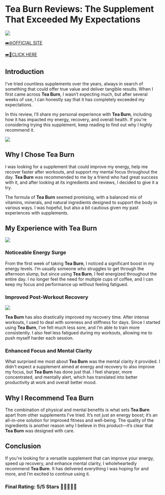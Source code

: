 # **Tea Burn Reviews**: The Supplement That Exceeded My Expectations

[![](https://static.vecteezy.com/system/resources/thumbnails/019/896/014/small/buy-now-gradient-button-with-cart-symbol-buy-now-illustration-png.png)](https://edetoop.top/lander/sugarpreland-1/teabu.html) 

[➡️🌐OFFICIAL SITE](https://edetoop.top/lander/sugarpreland-1/teabu.html) 

[➡️🔗CLICK HERE](https://edetoop.top/lander/sugarpreland-1/teabu.html) 


## Introduction

I’ve tried countless supplements over the years, always in search of something that could offer true value and deliver tangible results. When I first came across **Tea Burn**, I wasn’t expecting much, but after several weeks of use, I can honestly say that it has completely exceeded my expectations.

In this review, I’ll share my personal experience with **Tea Burn**, including how it has impacted my energy, recovery, and overall health. If you're considering trying this supplement, keep reading to find out why I highly recommend it.

[![](https://wallpapers.com/images/hd/red-order-now-button-udg4jcj4arvn8b0n-2.png)](https://edetoop.top/lander/sugarpreland-1/teabu.html)  

## Why I Chose **Tea Burn**

I was looking for a supplement that could improve my energy, help me recover faster after workouts, and support my mental focus throughout the day. **Tea Burn** was recommended to me by a friend who had great success with it, and after looking at its ingredients and reviews, I decided to give it a try.

The formula of **Tea Burn** seemed promising, with a balanced mix of vitamins, minerals, and natural ingredients designed to support the body in various ways. I was hopeful, but also a bit cautious given my past experiences with supplements.

## My Experience with **Tea Burn**

[![](https://static.vecteezy.com/system/resources/thumbnails/019/896/014/small/buy-now-gradient-button-with-cart-symbol-buy-now-illustration-png.png)](https://edetoop.top/lander/sugarpreland-1/teabu.html)

### Noticeable Energy Surge

From the first week of taking **Tea Burn**, I noticed a significant boost in my energy levels. I’m usually someone who struggles to get through the afternoon slump, but since using **Tea Burn**, I feel energized throughout the entire day. I no longer feel the need for multiple cups of coffee, and I can keep my focus and performance up without feeling fatigued.

### Improved Post-Workout Recovery

[![](https://wallpapers.com/images/hd/red-order-now-button-udg4jcj4arvn8b0n-2.png)](https://edetoop.top/lander/sugarpreland-1/teabu.html)  

**Tea Burn** has also drastically improved my recovery time. After intense workouts, I used to deal with soreness and stiffness for days. Since I started using **Tea Burn**, I’ve felt much less sore, and I’m able to train more consistently. I also feel less fatigued during my workouts, allowing me to push myself harder each session.

### Enhanced Focus and Mental Clarity

What surprised me most about **Tea Burn** was the mental clarity it provided. I didn’t expect a supplement aimed at energy and recovery to also improve my focus, but **Tea Burn** has done just that. I feel sharper, more concentrated, and mentally alert, which has translated into better productivity at work and overall better mood.

## Why I Recommend **Tea Burn**

The combination of physical and mental benefits is what sets **Tea Burn** apart from other supplements I’ve tried. It’s not just an energy boost; it’s an all-in-one solution for improved fitness and well-being. The quality of the ingredients is another reason why I believe in this product—it’s clear that **Tea Burn** was designed with care.

## Conclusion

If you're looking for a versatile supplement that can improve your energy, speed up recovery, and enhance mental clarity, I wholeheartedly recommend **Tea Burn**. It has delivered everything I was hoping for and more, and I’m excited to continue using it.

### Final Rating: 5/5 Stars 🌟🌟🌟🌟🌟
